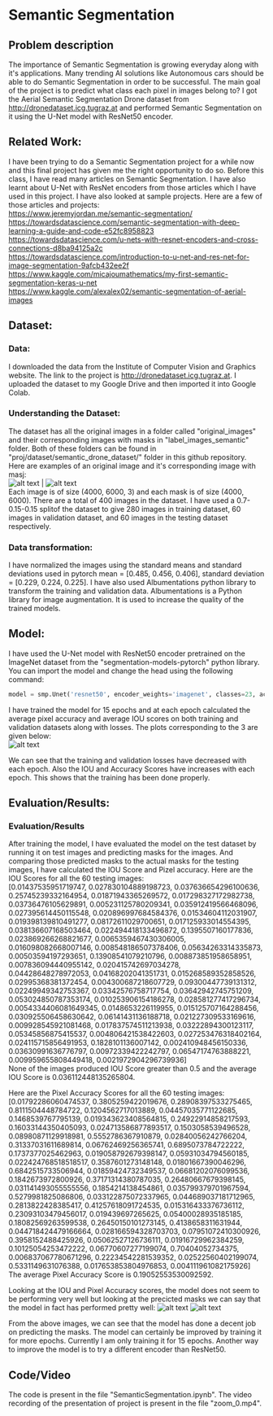 # Semantic Segmentation
## Problem description
The importance of Semantic Segmentation is growing everyday along with it's applications. Many trending AI solutions like Autonomous cars should be able to do Semantic Segmentation in order to be successful. The main goal of the project is to predict what class each pixel in images belong to? I got the Aerial Semantic Segmentation Drone dataset from http://dronedataset.icg.tugraz.at and performed Semantic Segmentation on it using the U-Net model with ResNet50 encoder.

## Related Work:
I have been trying to do a Semantic Segmentation project for a while now and this final project has given me the right opportunity to do so. Before this class, I have read many articles on Semantic Segmentation. I have also learnt about U-Net with ResNet encoders from those articles which I have used in this project. I have also looked at sample projects. Here are a few of those articles and projects: <br />
https://www.jeremyjordan.me/semantic-segmentation/ <br />
https://towardsdatascience.com/semantic-segmentation-with-deep-learning-a-guide-and-code-e52fc8958823 <br />
https://towardsdatascience.com/u-nets-with-resnet-encoders-and-cross-connections-d8ba94125a2c <br />
https://towardsdatascience.com/introduction-to-u-net-and-res-net-for-image-segmentation-9afcb432ee2f <br />
https://www.kaggle.com/micajoumathematics/my-first-semantic-segmentation-keras-u-net <br />
https://www.kaggle.com/alexalex02/semantic-segmentation-of-aerial-images


## Dataset:
### Data:
I downloaded the data from the Institute of Computer Vision and Graphics website. The link to the project is http://dronedataset.icg.tugraz.at. I uploaded the dataset to my Google Drive and then imported it into Google Colab.

### Understanding the Dataset:
The dataset has all the original images in a folder called "original_images" and their corresponding images with masks in "label_images_semantic" folder. Both of these folders can be found in "proj/dataset/semantic_drone_dataset/" folder in this github repository. Here are examples of an original image and it's corresponding image with masj: <br />
![alt text](https://github.com/ruthviksai/SemanticSegmentation/blob/main/original_image.png) | ![alt text](https://github.com/ruthviksai/SemanticSegmentation/blob/main/image_with_mask.png) <br />
Each image is of size (4000, 6000, 3) and each mask is of size (4000, 6000). There are a total of 400 images in the dataset. I have used a 0.7-0.15-0.15 splitof the dataset to give 280 images in training dataset, 60 images in validation dataset, and 60 images in the testing dataset respectively.
  
### Data transformation:
I have normalized the images using the standard means and standard deviations used in pytorch mean = [0.485, 0.456, 0.406], standard deviation = [0.229, 0.224, 0.225]. I have also used Albumentations python library to transform the training and validation data. Albumentations is a Python library for image augmentation. It is used to increase the quality of the trained models.

## Model:
I have used the U-Net model with ResNet50 encoder pretrained on the ImageNet dataset from the "segmentation-models-pytorch" python library. You can import the model and change the head using the following command:
```python
model = smp.Unet('resnet50', encoder_weights='imagenet', classes=23, activation=None, encoder_depth=5, decoder_channels=[256, 128, 64, 32, 16])
```
I have trained the model for 15 epochs and at each epoch calculated the average pixel accuracy and average IOU scores on both training and validation datasets along with losses. The plots corresponding to the 3 are given below: <br />
![alt text](https://github.com/ruthviksai/SemanticSegmentation/blob/main/training_plots.png)

We can see that the training and validation losses have decreased with each epoch. Also the IOU and Accuracy Scores have increases with each epoch. This shows that the training has been done properly.

## Evaluation/Results:
### Evaluation/Results
After training the model, I have evaluated the model on the test dataset by running it on test images and predicting masks for the images. And comparing those predicted masks to the actual masks for the testing images, I have calculated the IOU Score and Pizel accuracy. Here are the IOU Scores for all the 60 testing images: <br />
[0.01437535951719747, 0.027830104889198723, 0.037636654296100636, 0.25745239332164954, 0.01871943365269572, 0.017298327172982738, 0.03736476105629891, 0.005231125780209341, 0.035912419566468096, 0.027395614450115548, 0.020896997684584376, 0.01534604112031907, 0.019398139810491277, 0.08172611029700651, 0.017125933014554395, 0.038136607168503464, 0.022494418133496872, 0.1395507160177836, 0.023869266268821677, 0.0065359467430306005, 0.016098082668007146, 0.008548186507378406, 0.05634263314335873, 0.00503594197293651, 0.13908541079210796, 0.008873851958658951, 0.007836094440955142, 0.020415742697034278, 0.04428648278972053, 0.04168202041351731, 0.015268589352858526, 0.02995368381372454, 0.004300687218607729, 0.09300447739131312, 0.02249949342753367, 0.03342576758717754, 0.03642942745751209, 0.053024850787353174, 0.010253906154186278, 0.028581277417296734, 0.0054334406081649345, 0.0148653226119955, 0.015125707164288456, 0.030925506458630642, 0.06141431136188718, 0.021227309533169616, 0.009928545921081468, 0.017837574511213938, 0.03222894300123117, 0.05345856875415537, 0.004806421538422603, 0.027253476318402164, 0.024115715856491953, 0.1828101136007142, 0.002410948456150336, 0.03630991636776797, 0.00972339422242797, 0.06547174763888221, 0.009959655808449418, 0.0021972904296739936] <br />
None of the images produced IOU Score greater than 0.5 and the average IOU Score is 0.036112448135265804. <br />

Here are the Pixel Accuracy Scores for all the 60 testing images: <br />
[0.01792286060474537, 0.3805259422019676, 0.28908397533275465, 0.8111504448784722, 0.1204562717013889, 0.04457035771122685, 0.1468539767795139, 0.019343623408564815, 0.24922914858217593, 0.16033144350405093, 0.024713586877893517, 0.1503058539496528, 0.08980871129918981, 0.5552786367910879, 0.02840056242766204, 0.31337031611689814, 0.06762469256365741, 0.6895073784722222, 0.1737377025462963, 0.019058792679398147, 0.05931034794560185, 0.022424768518518517, 0.3587601273148148, 0.01801667390046296, 0.6842515733506944, 0.01859424732349537, 0.06681202076099536, 0.1842673972800926, 0.37171314380787035, 0.26480667679398145, 0.031141493055555556, 0.1854214138454861, 0.035799379701967594, 0.5279981825086806, 0.033122875072337965, 0.044689037181712965, 0.2813822428385417, 0.41257618091724535, 0.015316433376736112, 0.23093103479456017, 0.019439697265625, 0.05400028935185185, 0.18082569263599538, 0.26450150101273145, 0.4138658311631944, 0.044718424479166664, 0.028166594328703703, 0.07951072410300926, 0.3958152488425926, 0.05062527126736111, 0.01916729962384259, 0.10125054253472222, 0.06770607277199074, 0.70404052734375, 0.006837067780671296, 0.22234542281539352, 0.02522560402199074, 0.5331149631076388, 0.017653853804976853, 0.004111961082175926] <br />
The average Pixel Accuracy Score is 0.19052553530092592.

Looking at the IOU and Pixel Accuracy scores, the model does not seem to be performing very well but looking at the precicted masks we can say that the model in fact has performed pretty well:
![alt text](https://github.com/ruthviksai/SemanticSegmentation/blob/main/test_images1.png)
![alt text](https://github.com/ruthviksai/SemanticSegmentation/blob/main/test_images2.png)

From the above images, we can see that the model has done a decent job on predicting the masks. The model can certainly be improved by training it for more epochs. Currently I am only training it for 15 epochs. Another way to improve the model is to try a different encoder than ResNet50.

## Code/Video
The code is present in the file "SemanticSegmentation.ipynb". The video recording of the presentation of project is present in the file "zoom_0.mp4".

